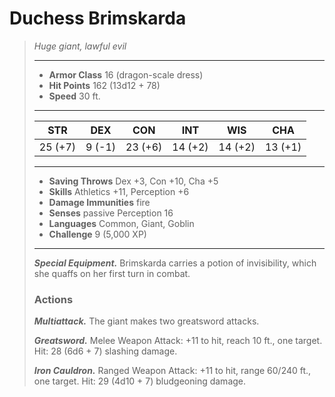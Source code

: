 # Duchess Brimskarda
>*Huge giant, lawful evil*
>___
>- **Armor Class** 16 (dragon-scale dress)
>- **Hit Points** 162 (13d12 + 78)
>- **Speed** 30 ft.
>___
>|STR|DEX|CON|INT|WIS|CHA|
>|:---:|:---:|:---:|:---:|:---:|:---:|
>|25 (+7)|9 (-1)|23 (+6)|14 (+2)|14 (+2)|13 (+1)|
>___
>- **Saving Throws** Dex +3, Con +10, Cha +5
>- **Skills** Athletics +11, Perception +6
>- **Damage Immunities** fire
>- **Senses** passive Perception 16
>- **Languages** Common, Giant, Goblin
>- **Challenge** 9 (5,000 XP)
>___
>***Special Equipment.*** Brimskarda carries a potion of invisibility, which she quaffs on her first turn in combat.  
>
>### Actions
>***Multiattack.*** The giant makes two greatsword attacks.  
>
>***Greatsword.*** Melee Weapon Attack: +11 to hit, reach 10 ft., one target. Hit: 28 (6d6 + 7) slashing damage.  
>
>***Iron Cauldron.*** Ranged Weapon Attack: +11 to hit, range 60/240 ft., one target. Hit: 29 (4d10 + 7) bludgeoning damage.